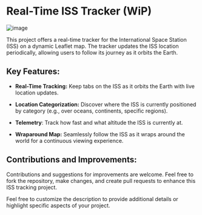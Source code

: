# Real-Time ISS Tracker (WiP)

![image](https://github.com/CarlSaganPhD/iss-tracker/assets/81494065/95f70a60-1a2f-421b-9989-bc68eed821e4)




This project offers a real-time tracker for the International Space Station (ISS) on a dynamic Leaflet map. The tracker updates the ISS location periodically, allowing users to follow its journey as it orbits the Earth.

## Key Features:

- **Real-Time Tracking:** Keep tabs on the ISS as it orbits the Earth with live location updates.

- **Location Categorization:** Discover where the ISS is currently positioned by category (e.g., over oceans, continents, specific regions).

- **Telemetry**: Track how fast and what altitude the ISS is currently at.

- **Wraparound Map:** Seamlessly follow the ISS as it wraps around the world for a continuous viewing experience.


## Contributions and Improvements:

Contributions and suggestions for improvements are welcome. Feel free to fork the repository, make changes, and create pull requests to enhance this ISS tracking project.

Feel free to customize the description to provide additional details or highlight specific aspects of your project.
